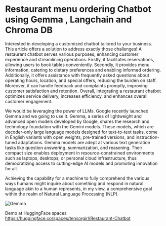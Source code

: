 # Restaurant menu ordering Chatbot using Gemma , Langchain and Chroma DB

Interested in developing a customized chatbot tailored to your business. This article offers a solution to address exactly those challenges! A restaurant chatbot serves various purposes, enhancing customer experience and streamlining operations. Firstly, it facilitates reservations, allowing users to book tables conveniently. Secondly, it provides menu information, catering to dietary preferences and enabling informed ordering. Additionally, it offers assistance with frequently asked questions about operating hours, location, and special offers, reducing the burden on staff. Moreover, it can handle feedback and complaints promptly, improving customer satisfaction and retention. Overall, integrating a restaurant chatbot optimizes service delivery, increases efficiency, and enhances overall customer engagement.


We would be leveraging the power of LLMs. Google recently launched Gemma and we going to use it. Gemma, a series of lightweight and advanced open models developed by Google, shares the research and technology foundation with the Gemini models. These models, which are decoder-only large language models designed for text-to-text tasks, come in English variants with open weights, pre-trained versions, and instruction-tuned adaptations. Gemma models are adept at various text generation tasks like question answering, summarization, and reasoning. Their compact size enables deployment in resource-constrained environments such as laptops, desktops, or personal cloud infrastructure, thus democratizing access to cutting-edge AI models and promoting innovation for all.


Achieving the capability for a machine to fully comprehend the various ways humans might inquire about something and respond in natural language akin to a human represents, in my view, a comprehensive goal within the realm of Natural Language Processing (NLP).

![Gemma](https://github.com/ushareng/Restaurant-Menu-ordering-chatbot-using-Gemma-Langchain-and-Chroma-DB/assets/34335028/c63bfd00-9694-4410-881c-dbb92a88c98d)

Demo at HuggingFace spaces 
https://huggingface.co/spaces/tensorgirl/Restaurant-Chatbot
